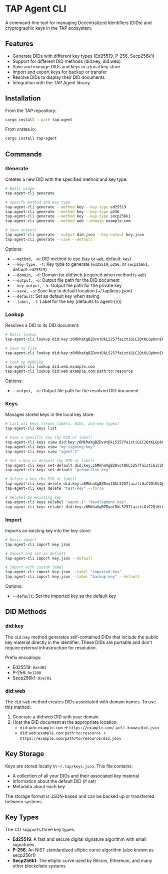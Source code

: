 # TAP Agent CLI

A command-line tool for managing Decentralized Identifiers (DIDs) and cryptographic keys in the TAP ecosystem.

## Features

- Generate DIDs with different key types (Ed25519, P-256, Secp256k1)
- Support for different DID methods (did:key, did:web)
- Save and manage DIDs and keys in a local key store
- Import and export keys for backup or transfer
- Resolve DIDs to display their DID documents
- Integration with the TAP Agent library

## Installation

From the TAP repository:
```bash
cargo install --path tap-agent
```

From crates.io:
```bash
cargo install tap-agent
```

## Commands

### Generate

Creates a new DID with the specified method and key type:

```bash
# Basic usage
tap-agent-cli generate

# Specify method and key type
tap-agent-cli generate --method key --key-type ed25519
tap-agent-cli generate --method key --key-type p256
tap-agent-cli generate --method key --key-type secp256k1
tap-agent-cli generate --method web --domain example.com

# Save outputs
tap-agent-cli generate --output did.json --key-output key.json
tap-agent-cli generate --save --default
```

Options:
- `--method, -m`: DID method to use (`key` or `web`, default: `key`)
- `--key-type, -t`: Key type to generate (`ed25519`, `p256`, or `secp256k1`, default: `ed25519`)
- `--domain, -d`: Domain for did:web (required when method is `web`)
- `--output, -o`: Output file path for the DID document
- `--key-output, -k`: Output file path for the private key
- `--save, -s`: Save key to default location (~/.tap/keys.json)
- `--default`: Set as default key when saving
- `--label, -l`: Label for the key (defaults to agent-{n})

### Lookup

Resolves a DID to its DID document:

```bash
# Basic lookup
tap-agent-cli lookup did:key:z6MkhaXgBZDvotDkL5257faiztiGiC2QtKLGpbnnEGta2doK

# Save to file
tap-agent-cli lookup did:key:z6MkhaXgBZDvotDkL5257faiztiGiC2QtKLGpbnnEGta2doK --output doc.json

# Look up WebDIDs
tap-agent-cli lookup did:web:example.com
tap-agent-cli lookup did:web:example.com:path:to:resource
```

Options:
- `--output, -o`: Output file path for the resolved DID document

### Keys

Manages stored keys in the local key store:

```bash
# List all keys (shows labels, DIDs, and key types)
tap-agent-cli keys list

# View a specific key (by DID or label)
tap-agent-cli keys view did:key:z6MkhaXgBZDvotDkL5257faiztiGiC2QtKLGpbnnEGta2doK
tap-agent-cli keys view "my-signing-key"
tap-agent-cli keys view "agent-1"

# Set a key as default (by DID or label)
tap-agent-cli keys set-default did:key:z6MkhaXgBZDvotDkL5257faiztiGiC2QtKLGpbnnEGta2doK
tap-agent-cli keys set-default "production-key"

# Delete a key (by DID or label)
tap-agent-cli keys delete did:key:z6MkhaXgBZDvotDkL5257faiztiGiC2QtKLGpbnnEGta2doK
tap-agent-cli keys delete "test-key" --force

# Relabel an existing key
tap-agent-cli keys relabel "agent-1" "development-key"
tap-agent-cli keys relabel did:key:z6MkhaXgBZDvotDkL5257faiztiGiC2QtKLGpbnnEGta2doK "new-label"
```

### Import

Imports an existing key into the key store:

```bash
# Basic import
tap-agent-cli import key.json

# Import and set as default
tap-agent-cli import key.json --default

# Import with custom label
tap-agent-cli import key.json --label "imported-key"
tap-agent-cli import key.json --label "backup-key" --default
```

Options:
- `--default`: Set the imported key as the default key

## DID Methods

### did:key

The `did:key` method generates self-contained DIDs that include the public key material directly in the identifier. These DIDs are portable and don't require external infrastructure for resolution.

Prefix encodings:
- Ed25519: `0xed01`
- P-256: `0x1200`
- Secp256k1: `0xe701`

### did:web

The `did:web` method creates DIDs associated with domain names. To use this method:

1. Generate a did:web DID with your domain
2. Host the DID document at the appropriate location:
   - `did:web:example.com` → `https://example.com/.well-known/did.json`
   - `did:web:example.com:path:to:resource` → `https://example.com/path/to/resource/did.json`

## Key Storage

Keys are stored locally in `~/.tap/keys.json`. This file contains:
- A collection of all your DIDs and their associated key material
- Information about the default DID (if set)
- Metadata about each key

The storage format is JSON-based and can be backed up or transferred between systems.

## Key Types

The CLI supports three key types:

- **Ed25519**: A fast and secure digital signature algorithm with small signatures
- **P-256**: An NIST standardized elliptic curve algorithm (also known as secp256r1)
- **Secp256k1**: The elliptic curve used by Bitcoin, Ethereum, and many other blockchain systems